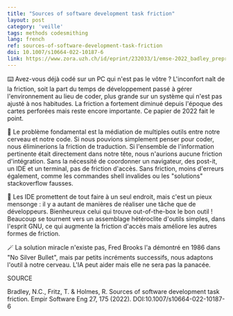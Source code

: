 ```yaml
---
title: "Sources of software development task friction"
layout: post
category: 'veille'
tags: methods codesmithing
lang: french
ref: sources-of-software-development-task-friction
doi: 10.1007/s10664-022-10187-6
link: https://www.zora.uzh.ch/id/eprint/232033/1/emse-2022_badley_preprint.pdf
---
```


⌨️ Avez-vous déjà codé sur un PC qui n'est pas le vôtre ? L'inconfort naît de la friction, soit la part du temps de développement passé à gérer l'environnement au lieu de coder, plus grande sur un système qui n'est pas ajusté à nos habitudes. La friction a fortement diminué depuis l'époque des cartes perforées mais reste encore importante. Ce papier de 2022 fait le point.

🤖 Le problème fondamental est la médiation de multiples outils entre notre cerveau et notre code. Si nous pouvions simplement penser pour coder, nous éliminerions la friction de traduction. Si l'ensemble de l'information pertinente était directement dans notre tête, nous n'aurions aucune friction d'intégration. Sans la nécessité de coordonner un navigateur, des post-it, un IDE et un terminal, pas de friction d'accès. Sans friction, moins d'erreurs également, comme les commandes shell invalides ou les "solutions" stackoverflow fausses.

🐧 Les IDE promettent de tout faire à un seul endroit, mais c'est un pieux mensonge : il y a autant de manières de réaliser une tâche que de développeurs. Bienheureux celui qui trouve out-of-the-box le bon outil ! Beaucoup se tournent vers un assemblage hétéroclite d'outils simples, dans l'esprit GNU, ce qui augmente la friction d'accès mais améliore les autres formes de friction.

🪄 La solution miracle n'existe pas, Fred Brooks l'a démontré en 1986 dans "No Silver Bullet", mais par petits incréments successifs, nous adaptons l'outil à notre cerveau. L'IA peut aider mais elle ne sera pas la panacée.

SOURCE

Bradley, N.C., Fritz, T. & Holmes, R. Sources of software development task friction. Empir Software Eng 27, 175 (2022). DOI:10.1007/s10664-022-10187-6